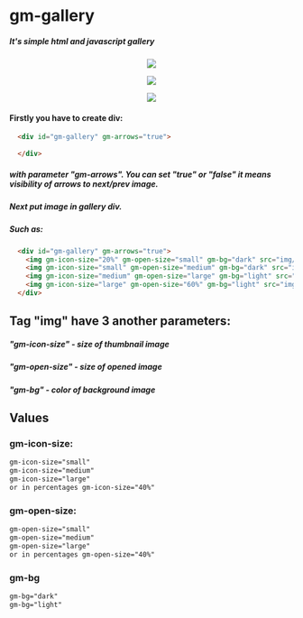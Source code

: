 # gm-gallery
##### It's simple html and javascript gallery

<p align="center">
	<img src="https://i.imgur.com/B4l1wdp.png">
</p>

<p align="center">
	<img src="https://i.imgur.com/nsqsk91.png">
</p>

<p align="center">
	<img src="https://i.imgur.com/2JON9XR.png">
</p>

#### Firstly you have to create div:

```html
  <div id="gm-gallery" gm-arrows="true">
  
  </div>
```

##### with parameter "gm-arrows". You can set "true" or "false" it means visibility of arrows to next/prev image.

##### Next put image in gallery div. 
##### Such as:

```html
  <div id="gm-gallery" gm-arrows="true">
	<img gm-icon-size="20%" gm-open-size="small" gm-bg="dark" src="img/picture1.jpg">
	<img gm-icon-size="small" gm-open-size="medium" gm-bg="dark" src="img/picture2.jpg">
	<img gm-icon-size="medium" gm-open-size="large" gm-bg="light" src="img/picture3.jpg">
	<img gm-icon-size="large" gm-open-size="60%" gm-bg="light" src="img/picture4.jpg">
  </div>
```
  
## Tag "img" have 3 another parameters:

##### "gm-icon-size" - size of thumbnail image
##### "gm-open-size" - size of opened image
##### "gm-bg" - color of background image

## Values

### gm-icon-size:

```html
gm-icon-size="small"
gm-icon-size="medium"
gm-icon-size="large"
or in percentages gm-icon-size="40%"
```

### gm-open-size:

```html
gm-open-size="small"
gm-open-size="medium"
gm-open-size="large"
or in percentages gm-open-size="40%"
```

### gm-bg
```html
gm-bg="dark"
gm-bg="light"
```


